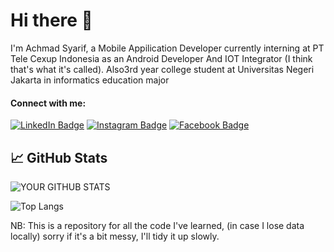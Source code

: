 # Hi there 👋

I'm Achmad Syarif, a Mobile Appilication Developer currently interning at PT Tele Cexup Indonesia as an Android Developer And IOT Integrator (I think that's what it's called). Also3rd year college student at Universitas Negeri Jakarta in informatics education major

#### Connect with me:

[![LinkedIn Badge](https://img.shields.io/badge/LinkedIn-achmadsyarif-blue?style=flat-square&logo=linkedin&logoColor=white)](https://www.linkedin.com/in/achmad-syarif-38a625255/)
[![Instagram Badge](https://img.shields.io/badge/Instagram-achmad25-orange?style=flat-square&logo=instagram&logoColor=white)](https://www.instagram.com/_achmad25/)
[![Facebook Badge](https://img.shields.io/badge/Facebook-achmadsyarif-blue?style=flat-square&logo=facebook&logoColor=white)](https://www.facebook.com/achmadsyarif/)

## 📈 GitHub Stats
![YOUR GITHUB STATS](https://github-readme-stats.vercel.app/api?username=achmadsyarif252&show_icons=true)

![Top Langs](https://github-readme-stats.vercel.app/api/top-langs/?username=achmadsyarif252&theme=dark)



NB: This is a repository for all the code I've learned, (in case I lose data locally) sorry if it's a bit messy, I'll tidy it up slowly.

<!---
achmadsyarif252/achmadsyarif252 is a ✨ special ✨ repository because its `README.md` (this file) appears on your GitHub profile.
You can click the Preview link to take a look at your changes.
--->
